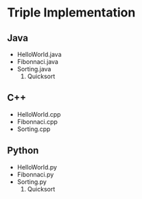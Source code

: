 # Triple Implementation

## Java
* HelloWorld.java
* Fibonnaci.java
* Sorting.java
	1. Quicksort

## C++
* HelloWorld.cpp
* Fibonnaci.cpp
* Sorting.cpp

## Python
* HelloWorld.py
* Fibonnaci.py
* Sorting.py
	1. Quicksort
